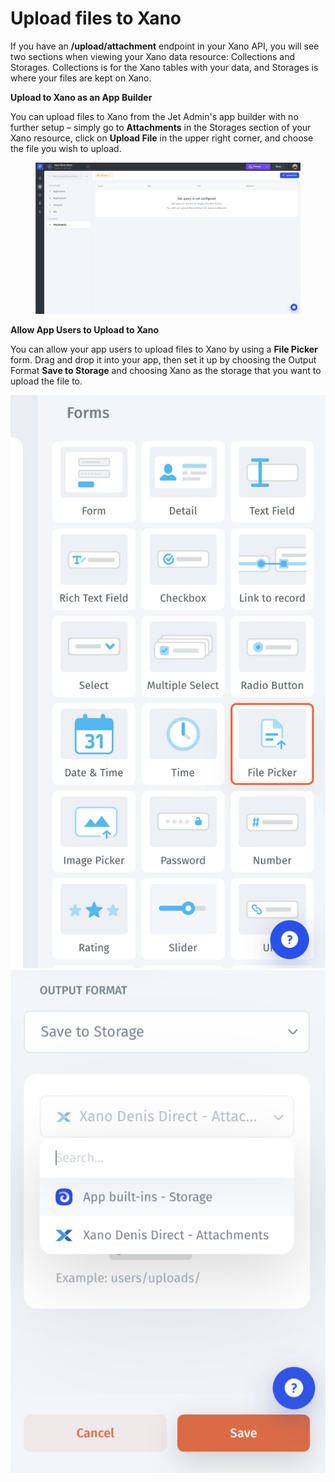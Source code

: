 # Upload files to Xano

If you have an **/upload/attachment** endpoint in your Xano API, you will see two sections when viewing your Xano data resource: Collections and Storages. Collections is for the Xano tables with your data, and Storages is where your files are kept on Xano.

**Upload to Xano as an App Builder**

You can upload files to Xano from the Jet Admin's app builder with no further setup – simply go to **Attachments** in the Storages section of your Xano resource, click on **Upload File** in the upper right corner, and choose the file you wish to upload.

<figure><img src="../../../.gitbook/assets/image (6) (3).png" alt=""><figcaption></figcaption></figure>

**Allow App Users to Upload to Xano**

You can allow your app users to upload files to Xano by using a **File Picker** form. Drag and drop it into your app, then set it up by choosing the Output Format **Save to Storage** and choosing Xano as the storage that you want to upload the file to.

<img src="../../../.gitbook/assets/image (5) (1).png" alt="" data-size="original">![](<../../../.gitbook/assets/image (5) (4).png>)
